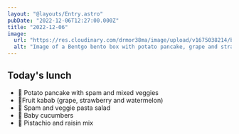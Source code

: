```yaml
---
layout: "@layouts/Entry.astro"
pubDate: "2022-12-06T12:27:00.000Z"
title: "2022-12-06"
image:
  url: "https://res.cloudinary.com/drmor38ma/image/upload/v1675038214/bbt/2022-12-06_s1yv1t.jpg"
  alt: "Image of a Bentgo bento box with potato pancake, grape and strawberry, pasta salad, cucumber slices and a pistachio and raisin mix"
---
```


## Today's lunch

- 🥔 Potato pancake with spam and mixed veggies
- 🍓Fruit kabab (grape, strawberry and watermelon)
- 🥗 Spam and veggie pasta salad
- 🥒 Baby cucumbers
- 🥜 Pistachio and raisin mix
